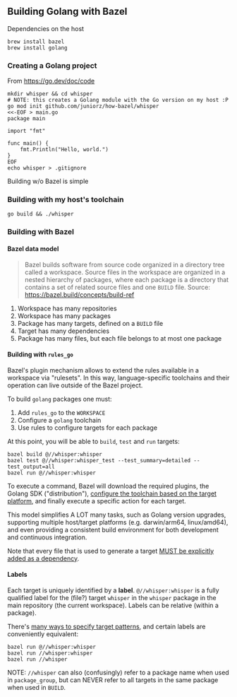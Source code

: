 ## Building Golang with Bazel

Dependencies on the host

```
brew install bazel
brew install golang
```

### Creating a Golang project

From https://go.dev/doc/code

```
mkdir whisper && cd whisper
# NOTE: this creates a Golang module with the Go version on my host :P
go mod init github.com/juniorz/how-bazel/whisper
<<-EOF > main.go
package main

import "fmt"

func main() {
    fmt.Println("Hello, world.")
}
EOF
echo whisper > .gitignore
```

Building w/o Bazel is simple

### Building with my host's toolchain

```
go build && ./whisper
```

### Building with Bazel

#### Bazel data model

> Bazel builds software from source code organized in a directory tree called a workspace. Source files in the workspace are organized in a nested hierarchy of packages, where each package is a directory that contains a set of related source files and one `BUILD` file.
> Source: https://bazel.build/concepts/build-ref

1. Workspace has many repositories
1. Workspace has many packages
1. Package has many targets, defined on a `BUILD` file
1. Target has many dependencies
1. Package has many files, but each file belongs to at most one package

#### Building with `rules_go`

Bazel's plugin mechanism allows to extend the rules available in a workspace via "rulesets". In this way, language-specific toolchains and their operation can live outside of the Bazel project.

To build `golang` packages one must:

1. Add `rules_go` to the `WORKSPACE`
1. Configure a `golang` toolchain
1. Use rules to configure targets for each package

At this point, you will be able to `build`, `test` and `run` targets:

```
bazel build @//whisper:whisper
bazel test @//whisper:whisper_test --test_summary=detailed --test_output=all
bazel run @//whisper:whisper
```

To execute a command, Bazel will download the required plugins, the Golang SDK ("distribution"), [configure the toolchain based on the target platform](https://github.com/bazelbuild/rules_go/blob/master/go/toolchains.rst), and finally execute a specific action for each target.

This model simplifies A LOT many tasks, such as Golang version upgrades, supporting multiple host/target platforms (e.g. darwin/arm64, linux/amd64), and even providing a consistent build environment for both development and continuous integration.

Note that every file that is used to generate a target [MUST be explicitly added as a dependency](https://bazel.build/concepts/dependencies#actual-and-declared-dependencies).

#### Labels

Each target is uniquely identified by a **label**. `@//whisper:whisper` is a fully qualified label for the (file?) target `whisper` in the `whisper` package in the main repository (the current workspace). Labels can be relative (within a package).

There's [many ways to specify target patterns](https://bazel.build/run/build#specifying-build-targets), and certain labels are conveniently equivalent:

```
bazel run @//whisper:whisper
bazel run //whisper:whisper
bazel run //whisper
```

NOTE: `//whisper` can also (confusingly) refer to a package name when used in `package_group`, but can NEVER refer to all targets in the same package when used in `BUILD`.
